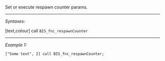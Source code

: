 Set or execute respawn counter params.


---
*Syntaxes:*

[text,colour] call `BIS_fnc_respawnCounter`

---
*Example 1:*

```sqf
["Some text", 2] call BIS_fnc_respawnCounter;
```